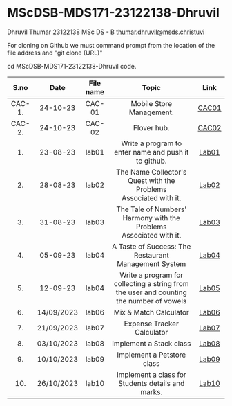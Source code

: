 # MScDSB-MDS171-23122138-Dhruvil
                                                                                                


                                                                                                
Dhruvil Thumar
23122138
MSc DS - B
thumar.dhruvil@msds.christuvi

For cloning on Github we must command prompt from the location of the file address and "git clone (URL)"

cd MScDSB-MDS171-23122138-Dhruvil
code.



|S.no|Date|File name|Topic|Link|
|:----:|:----:|:---:|:----:|:----:|
|CAC-1.|24-10-23|CAC-01|Mobile Store Management.|[CAC01](https://github.com/mubashirsalim88/MScDSB-MDS171-23122124-Mubashir-Salim/blob/9a4a6ed10132954c024a9079bbe65eeac3f5f234/CAC/CAC%20-%201/test.ipynb)|
|CAC-2.|24-10-23|CAC-02|Flover hub.|[CAC02](https://github.com/Dhruvilpatel02/MScDSB-MDS171-23122138-Dhruvil/blob/0da122e353a67ded89f68fc2259641598b90db2d/CAC2/cacTwo.ipynb)|
|1.|23-08-23|lab01|Write a program to enter name and push it to github.|[Lab01](https://github.com/Dhruvilpatel02/MScDSB-MDS171-23122138-Dhruvil/blob/627e3dd6ce39e5939028f6079c5086a87402c0fc/Lab%2001.ipynb)|
|2.|28-08-23|lab02|The Name Collector's Quest with the Problems Associated with it.|[Lab02](https://github.com/Dhruvilpatel02/MScDSB-MDS171-23122138-Dhruvil/blob/627e3dd6ce39e5939028f6079c5086a87402c0fc/Lab%2002.ipynb)|
|3.|31-08-23|lab03|The Tale of Numbers' Harmony with the Problems Associated with it.|[Lab03](https://github.com/Dhruvilpatel02/MScDSB-MDS171-23122138-Dhruvil/blob/627e3dd6ce39e5939028f6079c5086a87402c0fc/Lab%2003.ipynb)|
|4.|05-09-23|lab04|A Taste of Success: The Restaurant Management System|[Lab04](https://github.com/Dhruvilpatel02/MScDSB-MDS171-23122138-Dhruvil/blob/627e3dd6ce39e5939028f6079c5086a87402c0fc/Lab%2004/Lab%2004.ipynb)|
|5.|12-09-23|lab04|Write a program for collecting a string from the user and counting the number of vowels|[Lab05](https://github.com/Dhruvilpatel02/MScDSB-MDS171-23122138-Dhruvil/blob/627e3dd6ce39e5939028f6079c5086a87402c0fc/Lab%2005.ipynb)|
6.|14/09/2023|lab06|Mix & Match Calculator|[Lab06](https://github.com/Dhruvilpatel02/MScDSB-MDS171-23122138-Dhruvil/blob/627e3dd6ce39e5939028f6079c5086a87402c0fc/Lab%2006/Lab%2006.ipynb)|
7.|21/09/2023|lab07|Expense Tracker Calculator|[Lab07](https://github.com/Dhruvilpatel02/MScDSB-MDS171-23122138-Dhruvil/blob/627e3dd6ce39e5939028f6079c5086a87402c0fc/Lab%2007.ipynb)|
8.|03/10/2023|lab08|Implement a Stack class|[Lab08](https://github.com/Dhruvilpatel02/MScDSB-MDS171-23122138-Dhruvil/blob/627e3dd6ce39e5939028f6079c5086a87402c0fc/Lab%2008.ipynb)|
9.|10/10/2023|lab09|Implement a Petstore class|[Lab09](https://github.com/Dhruvilpatel02/MScDSB-MDS171-23122138-Dhruvil/blob/627e3dd6ce39e5939028f6079c5086a87402c0fc/lab%2009/Lab_09.py)|(https://github.com/Dhruvilpatel02/MScDSB-MDS171-23122138-Dhruvil/blob/627e3dd6ce39e5939028f6079c5086a87402c0fc/lab%2009/menu.py)|
10.|26/10/2023|lab10|Implement a class for Students details and marks.|[Lab10](https://github.com/Dhruvilpatel02/MScDSB-MDS171-23122138-Dhruvil/blob/627e3dd6ce39e5939028f6079c5086a87402c0fc/Lab%2010.ipynb)|